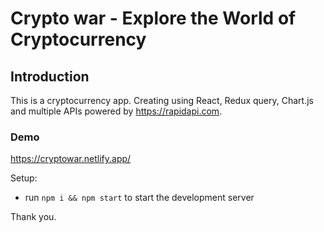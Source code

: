 # Crypto war - Explore the World of Cryptocurrency

## Introduction

This is a cryptocurrency app. Creating using React, Redux query, Chart.js and multiple APIs powered by https://rapidapi.com.

### Demo 

https://cryptowar.netlify.app/

Setup:

- run `npm i && npm start` to start the development server

Thank you.
